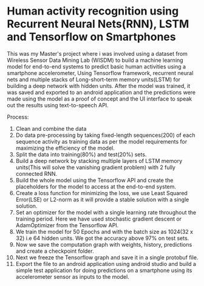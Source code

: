 # Human activity recognition using Recurrent Neural Nets(RNN), LSTM and Tensorflow on Smartphones
This was my Master's project where i was involved using a dataset from Wireless Sensor Data Mining Lab (WISDM) to build a machine learning model for end-to-end systems to predict basic human activities using a smartphone accelerometer, Using Tensorflow framework, recurrent neural nets and multiple stacks of Long-short-term memory units(LSTM)  for building a deep network with hidden units.  After the model was trained,  it was saved and exported to an android application and the predictions were made using the model as a proof of concept and the UI interface  to speak out the results using text-to-speech API.

Process:

1. Clean and combine the data
2. Do data pre-processing by taking fixed-length sequences(200) of each sequence activity as training data as per the model requirements for maximizing the efficiency of the model.
3. Split the data into training(80%) and test(20%) sets.
4. Build a deep network by stacking multiple layers of LSTM memory units(This will solve the vanishing gradient problem) with 2 fully connected RNN.
5. Build the whole model using the Tensorflow API and create the placeholders for the model to access at the end-to-end system.
6. Create a loss function for minimizing the loss, we use Least Squared Error(LSE) or L2-norm as it will provide a stable solution with a single solution.
7. Set an optimizer for the model with a single learning rate throughout the training period. Here we have used stochastic gradient descent or AdamOptimizer from the Tensorflow API. 
8. We train the model for 50 Epochs and with the batch size as 1024(32 x 32) i.e 64 hidden units. We got the accuracy above 97% on test sets.
9. Now we save the computation graph with weights, history, predictions and create a checkpoint folder.
10. Next we freeze the Tensorflow graph and save it in a single protobuf file.
11. Export the file to an android application using android studio and build a simple test application for doing predictions on a smartphone using its accelerometer sensor as inputs to the model.
